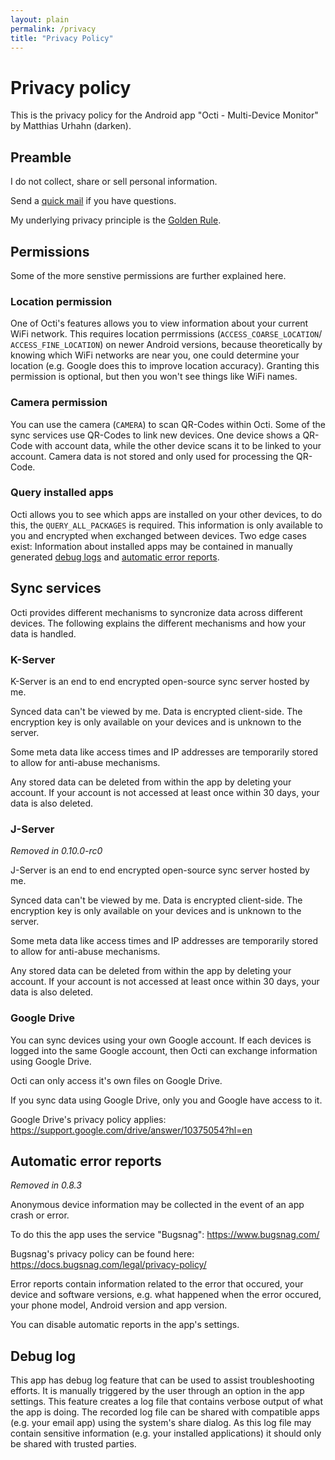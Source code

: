```yaml
---
layout: plain
permalink: /privacy
title: "Privacy Policy"
---
```


# Privacy policy

This is the privacy policy for the Android app "Octi - Multi-Device Monitor" by Matthias Urhahn (darken).

## Preamble

I do not collect, share or sell personal information.

Send a [quick mail](mailto:support@darken.eu) if you have questions.

My underlying privacy principle is the [Golden Rule](https://en.wikipedia.org/wiki/Golden_Rule).

## Permissions 

Some of the more senstive permissions are further explained here.

### Location permission

One of Octi's features allows you to view information about your current WiFi network. This requires location perrmissions (`ACCESS_COARSE_LOCATION`/ `ACCESS_FINE_LOCATION`) on newer Android versions, because theoretically by knowing which WiFi networks are near you, one could determine your location (e.g. Google does this to improve location accuracy).
Granting this permission is optional, but then you won't see things like WiFi names.

### Camera permission

You can use the camera (`CAMERA`) to scan QR-Codes within Octi. Some of the sync services use QR-Codes to link new devices. One device shows a QR-Code with account data, while the other device scans it to be linked to your account.
Camera data is not stored and only used for processing the QR-Code.

### Query installed apps

Octi allows you to see which apps are installed on your other devices, to do this, the `QUERY_ALL_PACKAGES` is required.
This information is only available to you and encrypted when exchanged between devices. Two edge cases exist:
Information about installed apps may be contained in manually generated [debug logs](#debug-log)
and [automatic error reports](#automatic-error-reports).

## Sync services

Octi provides different mechanisms to syncronize data across different devices. The following explains the different
mechanisms and how your data is handled.

### K-Server

K-Server is an end to end encrypted open-source sync server hosted by me.

Synced data can't be viewed by me. Data is encrypted client-side. The encryption key is only available on your devices
and is unknown to the server.

Some meta data like access times and IP addresses are temporarily stored to allow for anti-abuse mechanisms.

Any stored data can be deleted from within the app by deleting your account. If your account is not accessed at least
once within 30 days, your data is also deleted.

### J-Server

*Removed in 0.10.0-rc0*

J-Server is an end to end encrypted open-source sync server hosted by me.

Synced data can't be viewed by me. Data is encrypted client-side. The encryption key is only available on your devices
and is unknown to the server.

Some meta data like access times and IP addresses are temporarily stored to allow for anti-abuse mechanisms.

Any stored data can be deleted from within the app by deleting your account. If your account is not accessed at least
once within 30 days, your data is also deleted.

### Google Drive

You can sync devices using your own Google account. If each devices is logged into the same Google account, then Octi
can exchange information using Google Drive.

Octi can only access it's own files on Google Drive.

If you sync data using Google Drive, only you and Google have access to it.

Google Drive's privacy policy applies:
https://support.google.com/drive/answer/10375054?hl=en

## Automatic error reports

*Removed in 0.8.3*

Anonymous device information may be collected in the event of an app crash or error.

To do this the app uses the service "Bugsnag":
https://www.bugsnag.com/

Bugsnag's privacy policy can be found here:
https://docs.bugsnag.com/legal/privacy-policy/

Error reports contain information related to the error that occured, your device and software versions, e.g. what
happened when the error occured, your phone model, Android version and app version.

You can disable automatic reports in the app's settings.

## Debug log

This app has debug log feature that can be used to assist troubleshooting efforts. It is manually triggered by the user through an option in the app settings. This feature creates a log file that contains verbose output of what the app is doing. The recorded log file can be shared with compatible apps (e.g. your email app) using the system's share dialog. As this log file may contain sensitive information (e.g. your installed applications) it should only be shared with trusted parties.
